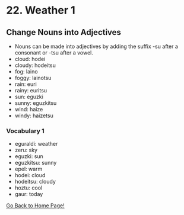 # 22. Weather 1
## Change Nouns into Adjectives
* Nouns can be made into adjectives by adding the suffix -su after a consonant or  -tsu after a vowel.
* cloud: hodei
* cloudy: hodeitsu
* fog: laino
* foggy: lainotsu
* rain: euri
* rainy: euritsu
* sun: eguzki
* sunny: eguzkitsu
* wind: haize
* windy: haizetsu


### Vocabulary 1
* eguraldi: weather
* zeru: sky
* eguzki: sun
* eguzkitsu: sunny
* epel: warm
* hodei: cloud
* hodeitsu: cloudy
* hoztu: cool
* gaur: today

[ Go Back to Home Page!](..)
